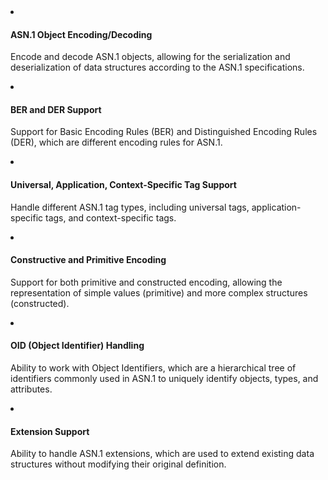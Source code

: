 <li>

#### ASN.1 Object Encoding/Decoding

Encode and decode ASN.1 objects, allowing for the serialization and deserialization of data structures according to the ASN.1 specifications.

</li>

<li>

#### BER and DER Support

Support for Basic Encoding Rules (BER) and Distinguished Encoding Rules (DER), which are different encoding rules for ASN.1.

</li>

<li>

#### Universal, Application, Context-Specific Tag Support

Handle different ASN.1 tag types, including universal tags, application-specific tags, and context-specific tags.

</li>

<li>

#### Constructive and Primitive Encoding

Support for both primitive and constructed encoding, allowing the representation of simple values (primitive) and more complex structures (constructed).

</li>

<li>

#### OID (Object Identifier) Handling

Ability to work with Object Identifiers, which are a hierarchical tree of identifiers commonly used in ASN.1 to uniquely identify objects, types, and attributes.

</li>

<li>

#### Extension Support

Ability to handle ASN.1 extensions, which are used to extend existing data structures without modifying their original definition.

</li>
